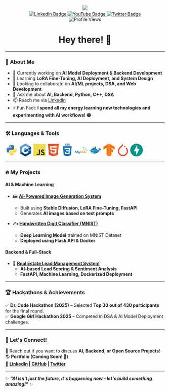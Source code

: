 <!-- GitHub Profile README -->

<div id="header" align="center">
  <img src="https://media.giphy.com/media/M9gbBd9nbDrOTu1Mqx/giphy.gif" width="100"/>
  
  <div id="badges">
    <a href="https://www.linkedin.com/in/sandhya-sharma-24oct2004">
      <img src="https://img.shields.io/badge/LinkedIn-blue?style=for-the-badge&logo=linkedin&logoColor=white" alt="LinkedIn Badge"/>
    </a>
    <a href="https://youtube.com/@sandhyasharma7931?si=ZMsd0TnU7u_ivfFb">
      <img src="https://img.shields.io/badge/YouTube-red?style=for-the-badge&logo=youtube&logoColor=white" alt="YouTube Badge"/>
    </a>
    <a href="https://x.com/sandhya24102001?t=FKL_H1YnxHGlKgR4FfU5zw&s=09">
      <img src="https://img.shields.io/badge/Twitter-blue?style=for-the-badge&logo=twitter&logoColor=white" alt="Twitter Badge"/>
    </a>
  </div>

  <img src="https://komarev.com/ghpvc/?username=sandhyasharma24&style=flat-square&color=blue" alt="Profile Views"/>
  
  <h1> Hey there! 👋 </h1>
</div>

---

### 🚀 **About Me**
- 🔭 Currently working on **AI Model Deployment & Backend Development**
- 🌱 Learning **LoRA Fine-Tuning, AI Deployment, and System Design**
- 👯 Looking to collaborate on **AI/ML projects, DSA, and Web Development**
- 💬 Ask me about **AI, Backend, Python, C++, DSA**
- 📫 Reach me via [LinkedIn](https://www.linkedin.com/in/sandhya-sharma-24oct2004)  
- ⚡ Fun Fact: **I spend all my energy learning new technologies and experimenting with AI workflows! 😁**

---

### 🛠️ **Languages & Tools**
<div>
  <img src="https://github.com/devicons/devicon/blob/master/icons/python/python-original.svg" title="Python" alt="Python" width="40" height="40"/>
  <img src="https://github.com/devicons/devicon/blob/master/icons/cplusplus/cplusplus-original.svg" title="C++" alt="C++" width="40" height="40"/>
  <img src="https://github.com/devicons/devicon/blob/master/icons/javascript/javascript-original.svg" title="JavaScript" alt="JavaScript" width="40" height="40"/>
  <img src="https://github.com/devicons/devicon/blob/master/icons/html5/html5-original.svg" title="HTML5" alt="HTML" width="40" height="40"/>
  <img src="https://github.com/devicons/devicon/blob/master/icons/css3/css3-plain-wordmark.svg" title="CSS3" alt="CSS" width="40" height="40"/>
  <img src="https://github.com/devicons/devicon/blob/master/icons/mysql/mysql-original-wordmark.svg" title="MySQL"  alt="MySQL" width="40" height="40"/>
  <img src="https://github.com/devicons/devicon/blob/master/icons/docker/docker-original.svg" title="Docker" alt="Docker" width="40" height="40"/>
  <img src="https://github.com/devicons/devicon/blob/master/icons/tensorflow/tensorflow-original.svg" title="TensorFlow" alt="TensorFlow" width="40" height="40"/>
  <img src="https://github.com/devicons/devicon/blob/master/icons/pytorch/pytorch-original.svg" title="PyTorch" alt="PyTorch" width="40" height="40"/>
  <img src="https://github.com/devicons/devicon/blob/master/icons/fastapi/fastapi-original.svg" title="FastAPI" alt="FastAPI" width="40" height="40"/>
</div>

---

### 🔥 **My Projects**
#### **AI & Machine Learning**
- 🖼️ [**AI-Powered Image Generation System**](https://github.com/sandhyasharma24/Image_generation_system)  
  - Built using **Stable Diffusion, LoRA Fine-Tuning, FastAPI**
  - Generates **AI images based on text prompts**  

- ✍️ [**Handwritten Digit Classifier (MNIST)**](https://github.com/sandhyasharma24/hand_digit_classifier)  
  - **Deep Learning Model** trained on MNIST Dataset  
  - **Deployed using Flask API & Docker**  

#### **Backend & Full-Stack**
- 🏡 [**Real Estate Lead Management System**](https://github.com/sandhyasharma24/real_estate_lead_management_system)  
  - **AI-based Lead Scoring & Sentiment Analysis**
  - **FastAPI, Machine Learning, Dockerized Deployment**  

 

---

### 🏆 **Hackathons & Achievements**
✅ **Dr. Code Hackathon (2025)** – Selected **Top 30 out of 430 participants** for the final round.  
✅ **Google Girl Hackathon 2025** – Competed in DSA & AI Model Deployment challenges.

---

### 🎯 **Let's Connect!**
💬 Reach out if you want to discuss **AI, Backend, or Open Source Projects**!  
🌎 **Portfolio (Coming Soon! 🚀)**  
📌 **[LinkedIn](https://www.linkedin.com/in/sandhya-sharma-24oct2004) | [GitHub](https://github.com/sandhyasharma24) | [Twitter](https://x.com/sandhya24102001)**  

---

✨ **_"AI isn't just the future, it's happening now – let's build something amazing!"_** ✨
